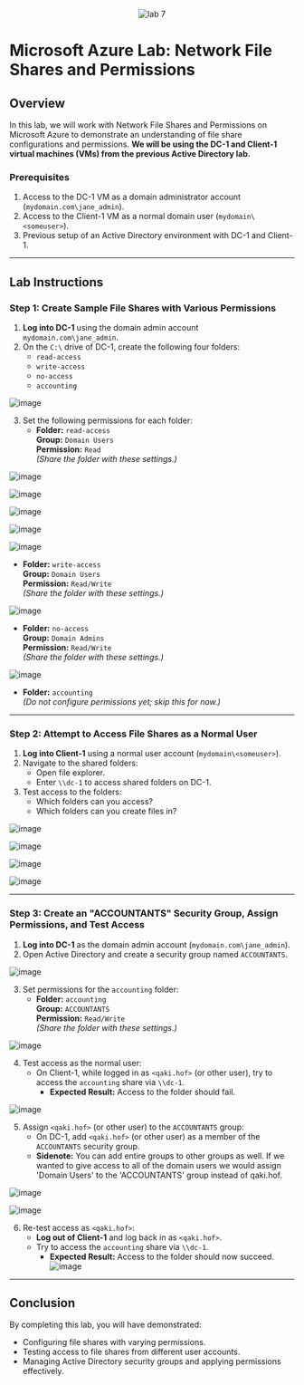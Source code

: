 <p align="center">
<img src="https://i.imgur.com/L4QkhAs.png" alt="lab 7"/>
</p>

# Microsoft Azure Lab: Network File Shares and Permissions

## Overview
In this lab, we will work with Network File Shares and Permissions on Microsoft Azure to demonstrate an understanding of file share configurations and permissions. **We will be using the DC-1 and Client-1 virtual machines (VMs) from the previous Active Directory lab.**

### Prerequisites
1. Access to the DC-1 VM as a domain administrator account (`mydomain.com\jane_admin`).
2. Access to the Client-1 VM as a normal domain user (`mydomain\<someuser>`).
3. Previous setup of an Active Directory environment with DC-1 and Client-1.

---

## Lab Instructions

### Step 1: Create Sample File Shares with Various Permissions
1. **Log into DC-1** using the domain admin account `mydomain.com\jane_admin`.
2. On the `C:\` drive of DC-1, create the following four folders:
   - `read-access`
   - `write-access`
   - `no-access`
   - `accounting`

![image](https://github.com/user-attachments/assets/70f4cb60-c509-4f8d-9788-3bc6078194ba)

3. Set the following permissions for each folder:
   - **Folder:** `read-access`  
     **Group:** `Domain Users`  
     **Permission:** `Read`  
     *(Share the folder with these settings.)*

![image](https://github.com/user-attachments/assets/4045f78d-54ea-44df-9bf4-52c29cd03c48)

![image](https://github.com/user-attachments/assets/8152ebef-841b-464a-8a9b-5840b85e80a4)

![image](https://github.com/user-attachments/assets/d7727851-a695-49aa-9ad3-e1abca2923a7)

![image](https://github.com/user-attachments/assets/c7a2b05e-415d-4a6e-be41-047d6d7e8885)

![image](https://github.com/user-attachments/assets/e12e2f0d-78e5-46e0-8d21-e7345620b973)

   - **Folder:** `write-access`  
     **Group:** `Domain Users`  
     **Permission:** `Read/Write`  
     *(Share the folder with these settings.)*

![image](https://github.com/user-attachments/assets/1a4526c9-5257-4b03-8117-fb15b565c5cf)

   - **Folder:** `no-access`  
     **Group:** `Domain Admins`  
     **Permission:** `Read/Write`  
     *(Share the folder with these settings.)*

![image](https://github.com/user-attachments/assets/04e31115-aaaa-40d5-849a-6b7489f6b922)

   - **Folder:** `accounting`  
     *(Do not configure permissions yet; skip this for now.)*

---

### Step 2: Attempt to Access File Shares as a Normal User
1. **Log into Client-1** using a normal user account (`mydomain\<someuser>`).
2. Navigate to the shared folders:
   - Open file explorer.
   - Enter `\\dc-1` to access shared folders on DC-1.
3. Test access to the folders:
   - Which folders can you access? 
   - Which folders can you create files in?

![image](https://github.com/user-attachments/assets/d1ced96e-4c81-4551-9755-b38fe1cdb609)

![image](https://github.com/user-attachments/assets/eac4cc38-8519-49ce-b29c-2428514c0843)

![image](https://github.com/user-attachments/assets/ad87e709-492b-414f-b0eb-5731d9b617bf)

![image](https://github.com/user-attachments/assets/822c8faa-bf5d-45d5-bde1-3e6701075251)

---

### Step 3: Create an "ACCOUNTANTS" Security Group, Assign Permissions, and Test Access
1. **Log into DC-1** as the domain admin account (`mydomain.com\jane_admin`).
2. Open Active Directory and create a security group named `ACCOUNTANTS`.

![image](https://github.com/user-attachments/assets/26c7574d-fead-4c69-b2f4-368372301efc)

3. Set permissions for the `accounting` folder:
   - **Folder:** `accounting`  
     **Group:** `ACCOUNTANTS`  
     **Permission:** `Read/Write`  
     *(Share the folder with these settings.)*

![image](https://github.com/user-attachments/assets/6695bf2d-045f-402e-8490-45332304292b)

4. Test access as the normal user:
   - On Client-1, while logged in as `<qaki.hof>` (or other user), try to access the `accounting` share via `\\dc-1`.  
     - **Expected Result:** Access to the folder should fail.

![image](https://github.com/user-attachments/assets/411aed0b-03d6-4046-8e2b-5a9d61783b84)

5. Assign `<qaki.hof>` (or other user) to the `ACCOUNTANTS` group:
   - On DC-1, add `<qaki.hof>` (or other user) as a member of the `ACCOUNTANTS` security group.
   - **Sidenote:** You can add entire groups to other groups as well. If we wanted to give access to all of the domain users we would assign 'Domain Users' to the 'ACCOUNTANTS' group instead of qaki.hof. 

![image](https://github.com/user-attachments/assets/0935824a-4032-42ea-83d9-f9dd11171dcb)

![image](https://github.com/user-attachments/assets/abfed4d2-f759-40c1-8171-1df8e952814d)

6. Re-test access as `<qaki.hof>`:
   - **Log out of Client-1** and log back in as `<qaki.hof>`.
   - Try to access the `accounting` share via `\\dc-1`.
     - **Expected Result:** Access to the folder should now succeed.
![image](https://github.com/user-attachments/assets/2b41e545-d81f-4ec1-838d-680877c7bb86)
---

## Conclusion
By completing this lab, you will have demonstrated:
- Configuring file shares with varying permissions.
- Testing access to file shares from different user accounts.
- Managing Active Directory security groups and applying permissions effectively.

